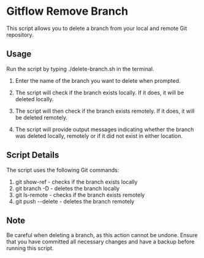 # Gitflow Remove Branch
This script allows you to delete a branch from your local and remote Git repository.


## Usage
Run the script by typing ./delete-branch.sh in the terminal.

1. Enter the name of the branch you want to delete when prompted.<br>

2. The script will check if the branch exists locally. If it does, it will be deleted locally.<br>

3. The script will then check if the branch exists remotely. If it does, it will be deleted remotely. <br>

4. The script will provide output messages indicating whether the branch was deleted locally, remotely or if it did not exist in either location.

## Script Details
The script uses the following Git commands:

1. git show-ref - checks if the branch exists locally <br>
2. git branch -D - deletes the branch locally <br>
3. git ls-remote - checks if the branch exists remotely <br>
4. git push --delete - deletes the branch remotely

## Note
Be careful when deleting a branch, as this action cannot be undone. Ensure that you have committed all necessary changes and have a backup before running this script.
